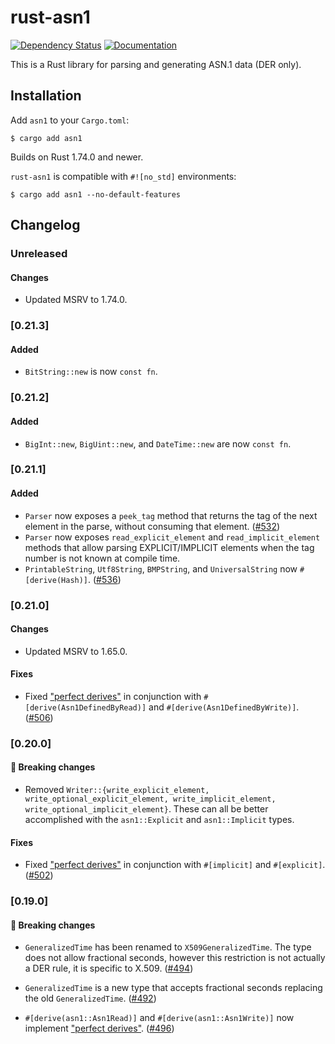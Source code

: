 # rust-asn1

[![Dependency Status][deps-rs-image]][deps-rs-link]
[![Documentation][docs-rs-image]][docs-rs-link]

This is a Rust library for parsing and generating ASN.1 data (DER only).

## Installation

Add `asn1` to your `Cargo.toml`:

```console
$ cargo add asn1
```

Builds on Rust 1.74.0 and newer.

`rust-asn1` is compatible with `#![no_std]` environments:

```console
$ cargo add asn1 --no-default-features
```

## Changelog

### Unreleased

#### Changes

- Updated MSRV to 1.74.0.

### [0.21.3]

#### Added

- `BitString::new` is now `const fn`.

### [0.21.2]

#### Added

- `BigInt::new`, `BigUint::new`, and `DateTime::new` are now `const fn`.

### [0.21.1]

#### Added

- `Parser` now exposes a `peek_tag` method that returns the tag of the next
   element in the parse, without consuming that element.
   ([#532](https://github.com/alex/rust-asn1/pull/532))
- `Parser` now exposes `read_explicit_element` and `read_implicit_element`
   methods that allow parsing EXPLICIT/IMPLICIT elements when the tag number
   is not known at compile time.
- `PrintableString`, `Utf8String`, `BMPString`, and `UniversalString` now
  `#[derive(Hash)]`. ([#536](https://github.com/alex/rust-asn1/pull/536))

### [0.21.0]

#### Changes

- Updated MSRV to 1.65.0.

#### Fixes

- Fixed ["perfect derives"](https://smallcultfollowing.com/babysteps/blog/2022/04/12/implied-bounds-and-perfect-derive/)
  in conjunction with `#[derive(Asn1DefinedByRead)]` and
  `#[derive(Asn1DefinedByWrite)]`.
  ([#506](https://github.com/alex/rust-asn1/pull/506))

### [0.20.0]

#### :rotating_light: Breaking changes

- Removed `Writer::{write_explicit_element, write_optional_explicit_element, write_implicit_element, write_optional_implicit_element}`.
  These can all be better accomplished with the `asn1::Explicit` and
  `asn1::Implicit` types.

#### Fixes

- Fixed ["perfect derives"](https://smallcultfollowing.com/babysteps/blog/2022/04/12/implied-bounds-and-perfect-derive/)
  in conjunction with `#[implicit]` and `#[explicit]`.
  ([#502](https://github.com/alex/rust-asn1/pull/502))

### [0.19.0]

#### :rotating_light: Breaking changes

- `GeneralizedTime` has been renamed to `X509GeneralizedTime`. The type does
  not allow fractional seconds, however this restriction is not actually a DER
  rule, it is specific to X.509.
  ([#494](https://github.com/alex/rust-asn1/pull/494))

- `GeneralizedTime` is a new type that accepts fractional seconds
  replacing the old `GeneralizedTime`.
  ([#492](https://github.com/alex/rust-asn1/pull/492))

- `#[derive(asn1::Asn1Read)]` and `#[derive(asn1::Asn1Write)]` now implement
  ["perfect derives"](https://smallcultfollowing.com/babysteps/blog/2022/04/12/implied-bounds-and-perfect-derive/).
  ([#496](https://github.com/alex/rust-asn1/pull/496))

[deps-rs-image]: https://deps.rs/repo/github/alex/rust-asn1/status.svg
[deps-rs-link]: https://deps.rs/repo/github/alex/rust-asn1
[docs-rs-image]: https://docs.rs/asn1/badge.svg
[docs-rs-link]: https://docs.rs/asn1/
